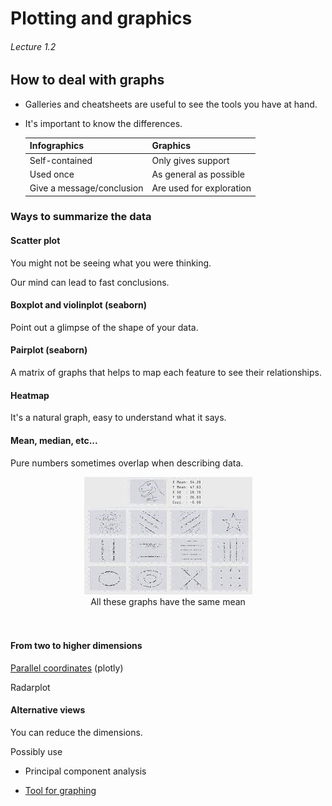# Plotting and graphics

###### Lecture 1.2

## How to deal with graphs

- Galleries and cheatsheets are useful to see the tools you have at hand.

- It's important to know the differences.

    |Infographics               |Graphics                   |
    |---------------------------|---------------------------|
    |Self-contained             |Only gives support         |
    |Used once                  |As general as possible     |
    |Give a message/conclusion  |Are used for exploration   |

### Ways to summarize the data

#### Scatter plot

You might not be seeing what you were thinking.

Our mind can lead to fast conclusions.

#### Boxplot and violinplot (seaborn)

Point out a glimpse of the shape of your data.

#### Pairplot (seaborn)

A matrix of graphs that helps to map each feature to see their relationships.

#### Heatmap

It's a natural graph, easy to understand what it says.

#### Mean, median, etc...

Pure numbers sometimes overlap when describing data.

<div align = "center">
    <img src="https://github.com/LuisR-jpg/MUFRAMEX/blob/main/data/EquivalentGraphics.jpeg?raw=true"/>
    <br>    
    All these graphs have the same mean
</div>
<br></br>


#### From two to higher dimensions

[Parallel coordinates](https://syntagmatic.github.io/parallel-coordinates/) (plotly)

Radarplot

#### Alternative views

You can reduce the dimensions.

Possibly use 

- Principal component analysis

- [Tool for graphing](https://projector.tensorflow.org/)